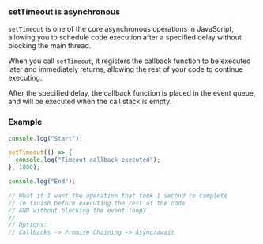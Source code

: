 ### setTimeout is asynchronous

`setTimeout` is one of the core asynchronous operations in JavaScript, allowing you to schedule code execution after a specified delay without blocking the main thread.

When you call `setTimeout`, it registers the callback function to be executed later and immediately returns, allowing the rest of your code to continue executing.

After the specified delay, the callback function is placed in the event queue, and will be executed when the call stack is empty.

### Example

```typescript
console.log("Start");

setTimeout(() => {
  console.log("Timeout callback executed");
}, 1000);

console.log("End");

// What if I want the operation that took 1 second to complete
// To finish before executing the rest of the code
// AND without blocking the event loop?
//
// Options:
// Callbacks -> Promise Chaining -> Async/await
```
